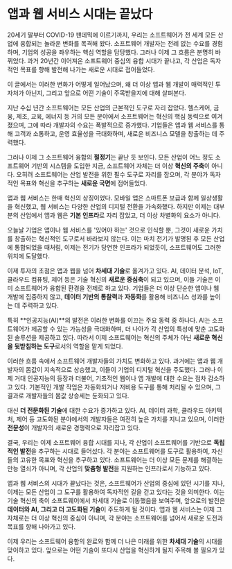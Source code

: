 # 앱과 웹 서비스 시대는 끝났다


20세기 말부터 COVID-19 팬데믹에 이르기까지, 우리는 소프트웨어가 전 세계 모든 산업에 융합되는 놀라운 변화를 목격해 왔다. 소프트웨어 개발자는 전례 없는 수요를 경험하며, 기업의 성공을 좌우하는 핵심 역할을 담당했다. 그러나 이제 그 흐름은  분명히 바뀌었다. 과거 20년간 이어져온 소프트웨어 중심의 융합 시대가 끝나고, 각 산업은 독자적인 목표를 향해 발전해 나가는  새로운 시대로 접어들었다.

이 글에서는 이러한 변화가 어떻게 일어났으며, 왜 더 이상 앱과 웹 개발이 매력적인 투자처가 아닌지, 그리고 앞으로 어떤 기술이 주목받을지에 대해 살펴본다.


지난 수십 년간 소프트웨어는 모든 산업의 근본적인 도구로 자리 잡았다. 헬스케어, 금융, 제조, 교육, 에너지 등 거의 모든 분야에서 소프트웨어는 혁신의 핵심 동력으로 여겨졌으며, 그에 따라 개발자의 수요는 폭발적으로 증가했다. 기업들은 앱과 웹  서비스를 통해 고객과 소통하고, 운영 효율성을 극대화하며, 새로운 비즈니스 모델을 창출하는 데 주력했다.

그러나 이제 그 소프트웨어 융합의 **절정기**는 끝난 듯 보인다. 모든 산업이 어느 정도 소프트웨어 기반의 시스템을 도입한 지금, 소프트웨어 자체는 더 이상 **혁신의 주축**이 아니다. 오히려 소프트웨어는 산업 발전을 위한 필수 도구로 자리를 잡으며, 각 분야가 독자적인 목표와 혁신을 추구하는 **새로운 국면**에 접어들었다.


앱과 웹 서비스는 한때 혁신의 상징이었다. 모바일 앱은 스마트폰 보급과 함께 일상생활을 혁신했고, 웹 서비스는 다양한 산업의 디지털 전환을 가속화했다. 하지만 이제는 대부분의 산업에서 앱과 웹은 **기본 인프라**로 자리 잡았고, 더 이상 차별화의 요소가 아니다.

오늘날 기업은 앱이나 웹 서비스를 '있어야 하는' 것으로 인식할 뿐, 그것이 새로운 가치를 창출하는 혁신적인 도구로서  바라보지 않는다. 이는 마치 전기가 발명된 후 모든 산업에 통합되었을 때처럼, 이제는 전기가 당연한 인프라가 되었듯이,  소프트웨어도 그러한 위치에 도달했다.


이제 투자의 초점은 앱과 웹을 넘어 **차세대 기술**로 옮겨가고 있다. AI, 데이터 분석, IoT, 클라우드 컴퓨팅, 제어 등은 기술 혁신의 **새로운 중심축**이 되고 있으며, 이들 기술은 이미 소프트웨어가 융합된 환경을 전제로 하고 있다. 기업들은 더 이상 단순한 앱이나 웹 개발에 집중하지 않고, **데이터 기반의 통찰력**과 **자동화**를 활용해 비즈니스 성과를 높이는 데 주력하고 있다.

특히 **인공지능(AI)**의 발전은 이러한 변화를 이끄는 주요 동력 중 하나다. AI는 소프트웨어가 제공할 수 있는 가능성을 극대화하며, 더 나아가 각 산업의 특성에 맞춘 고도화된 솔루션을 제공하고 있다. 따라서 이제 소프트웨어는 혁신의 주체가 아닌 **새로운 혁신을 뒷받침하는 도구**로서의 역할을 맡게 되었다.


이러한 흐름 속에서 소프트웨어 개발자들의 가치도 변화하고 있다. 과거에는 앱과 웹 개발자의 몸값이 지속적으로 상승했고,  이들이 기업의 디지털 혁신을 주도했다. 그러나 이제 거대 인공지능의 등장과 더불어, 기초적인 웹이나 앱 개발에 대한 수요는 점차  감소하고 있다. 기본적인 개발 작업은 자동화되거나 저비용 도구를 통해 처리될 수 있으며, 그 결과로 개발자들의 몸값 상승세는  둔화되고 있다.

대신 **더 전문화된 기술**에 대한 수요가 증가하고 있다. AI, 데이터 과학, 클라우드 아키텍처, 제어 등 고도화된 분야에서의 개발자들은 여전히 높은 가치를 지니고 있으며, 이러한 **전문성**이 개발자의 새로운 경쟁력으로 자리잡고 있다.


결국, 우리는 이제 소프트웨어 융합 시대를 지나, 각 산업이 소프트웨어를 기반으로 **독립적인 발전**을 추구하는 시대로 들어섰다. 각 분야는 소프트웨어를 도구로 활용하여, 자신들의 고유한 목표와 혁신을 추구하고 있다. 소프트웨어는 더 이상 모든 문제를 해결하는 만능 열쇠가 아니며, 각 산업의 **맞춤형 발전**을 지원하는 인프라로서 기능하고 있다.


앱과 웹 서비스의 시대가 끝났다는 것은, 소프트웨어가 산업의 중심에 있던 시기를 지나, 이제는 모든 산업이 그 도구를  활용하여 독자적인 길을 걷고 있다는 것을 의미한다. 이는 기술 혁신의 축이 소프트웨어에서 차세대 기술로 이동했음을 보여주며,  앞으로의 발전은 **데이터와 AI, 그리고 더 고도화된 기술**이 주도하게 될 것이다. 앱과 웹 서비스는 이제 그 자체로는 더 이상 혁신의 중심이 아니며, 각 분야는 소프트웨어를 넘어서 새로운 도전과 목표를 향해 나아가고 있다.

이제 우리는 소프트웨어 융합의 완료와 함께 더 나은 미래를 위한 **차세대 기술**의 시대를 맞이하고 있다. 앞으로는 어떤 기술이 또다시 산업을 혁신하게 될지 주목해 볼 필요가 있다.

